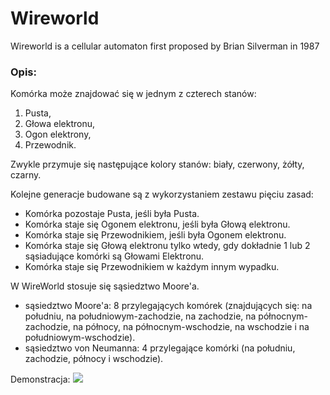 # Wireworld
Wireworld is a cellular automaton first proposed by Brian Silverman in 1987

### Opis: 

Komórka może znajdować się w jednym z czterech stanów:
1. Pusta,  
2. Głowa elektronu,  
3. Ogon elektrony,  
4. Przewodnik.  

Zwykle przymuje się następujące kolory stanów: biały, czerwony, żółty, czarny.

Kolejne generacje budowane są z wykorzystaniem zestawu pięciu zasad:
* Komórka pozostaje Pusta, jeśli była Pusta.
* Komórka staje się Ogonem elektronu, jeśli była Głową elektronu.
* Komórka staje się Przewodnikiem, jeśli była Ogonem elektronu.
* Komórka staje się Głową elektronu tylko wtedy, gdy dokładnie 1 lub 2 sąsiadujące komórki są Głowami Elektronu.
* Komórka staje się Przewodnikiem w każdym innym wypadku.

W WireWorld stosuje się sąsiedztwo Moore'a.
- sąsiedztwo Moore'a: 8 przylegających komórek (znajdujących się: na południu, na południowym-zachodzie, na zachodzie, na północnym-zachodzie, na północy, na północnym-wschodzie, na wschodzie i na południowym-wschodzie).
- sąsiedztwo von Neumanna: 4 przylegające komórki (na południu, zachodzie, północy i wschodzie).

Demonstracja: 
![](wireworld.gif)  
